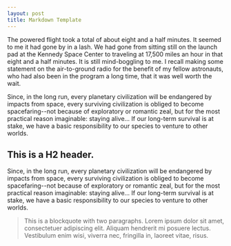 ```yaml
---
layout: post
title: Markdown Template
---
```

The powered flight took a total of about eight and a half minutes. It seemed to me it had gone by in a lash. We had gone from sitting still on the launch pad at the Kennedy Space Center to traveling at 17,500 miles an hour in that eight and a half minutes. It is still mind-boggling to me. I recall making some statement on the air-to-ground radio for the benefit of my fellow astronauts, who had also been in the program a long time, that it was well worth the wait.

Since, in the long run, every planetary civilization will be endangered by impacts from space, every surviving civilization is obliged to become spacefaring--not because of exploratory or romantic zeal, but for the most practical reason imaginable: staying alive... If our long-term survival is at stake, we have a basic responsibility to our species to venture to other worlds.
## This is a H2 header.
Since, in the long run, every planetary civilization will be endangered by impacts from space, every surviving civilization is obliged to become spacefaring--not because of exploratory or romantic zeal, but for the most practical reason imaginable: staying alive... If our long-term survival is at stake, we have a basic responsibility to our species to venture to other worlds.

> This is a blockquote with two paragraphs. Lorem ipsum dolor sit amet, consectetuer adipiscing elit. Aliquam hendrerit mi posuere lectus. Vestibulum enim wisi, viverra nec, fringilla in, laoreet vitae, risus.